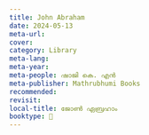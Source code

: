 ```yaml
---
title: John Abraham
date: 2024-05-13
meta-url: 
cover: 
category: Library
meta-lang: 
meta-year: 
meta-people: ഷാജി കെ. എൻ
meta-publisher: Mathrubhumi Books
recommended: 
revisit: 
local-title: ജോൺ ഏബ്രഹാം
booktype: 📖
---
```

